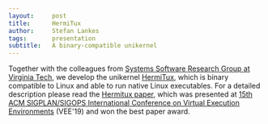 ```yaml
---
layout:     post
title:      HermiTux
author:     Stefan Lankes
tags: 	    presentation
subtitle:   A binary-compatible unikernel
---
```


Together with the colleagues from [Systems Software Research Group at Virginia Tech](https://www.ssrg.ece.vt.edu/), we develop the unikernel [HermiTux](https://ssrg-vt.github.io/hermitux/), which is binary compatible to Linux and able to run native Linux executables.
For a detailed description please read the [Hermitux paper](https://www.ssrg.ece.vt.edu/papers/vee2019.pdf), which was presented at [15th ACM SIGPLAN/SIGOPS International Conference on Virtual Execution Environments](https://conf.researchr.org/home/vee-2019) (VEE'19) and won the best paper award.
